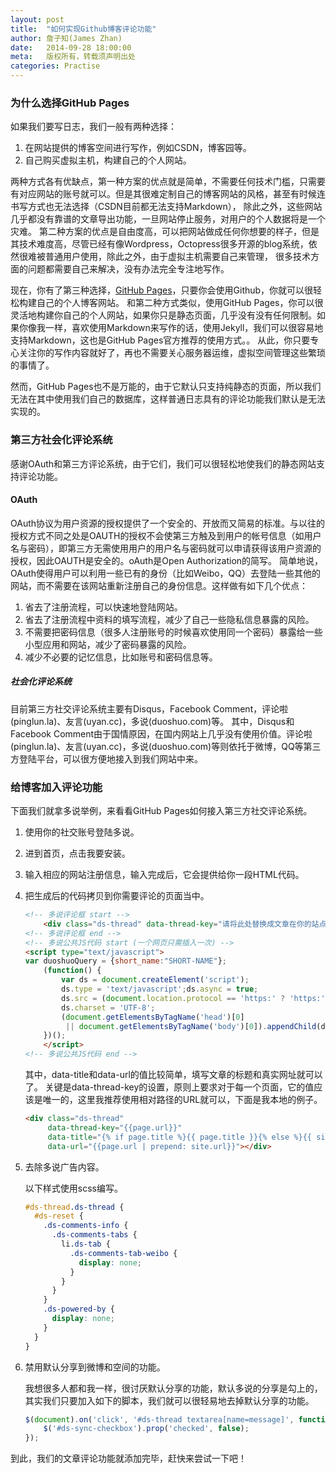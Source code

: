 ```yaml
---
layout: post
title:  "如何实现Github博客评论功能"
author: 詹子知(James Zhan)
date:   2014-09-28 18:00:00
meta:   版权所有，转载须声明出处
categories: Practise
---
```


### 为什么选择GitHub Pages

如果我们要写日志，我们一般有两种选择：

1. 在网站提供的博客空间进行写作，例如CSDN，博客园等。
2. 自己购买虚拟主机，构建自己的个人网站。

两种方式各有优缺点，第一种方案的优点就是简单，不需要任何技术门槛，只需要有对应网站的账号就可以。但是其很难定制自己的博客网站的风格，甚至有时候连书写方式也无法选择（CSDN目前都无法支持Markdown），
除此之外，这些网站几乎都没有靠谱的文章导出功能，一旦网站停止服务，对用户的个人数据将是一个灾难。
第二种方案的优点是自由度高，可以把网站做成任何你想要的样子，但是其技术难度高，尽管已经有像Wordpress，Octopress很多开源的blog系统，依然很难被普通用户使用，除此之外，由于虚拟主机需要自己来管理，
很多技术方面的问题都需要自己来解决，没有办法完全专注地写作。

现在，你有了第三种选择，[GitHub Pages](https://pages.github.com/)，只要你会使用Github，你就可以很轻松构建自己的个人博客网站。
和第二种方式类似，使用GitHub Pages，你可以很灵活地构建你自己的个人网站，如果你只是静态页面，几乎没有没有任何限制。如果你像我一样，喜欢使用Markdown来写作的话，使用Jekyll，我们可以很容易地支持Markdown，这也是GitHub Pages官方推荐的使用方式。。
从此，你只要专心关注你的写作内容就好了，再也不需要关心服务器运维，虚拟空间管理这些繁琐的事情了。

然而，GitHub Pages也不是万能的，由于它默认只支持纯静态的页面，所以我们无法在其中使用我们自己的数据库，这样普通日志具有的评论功能我们默认是无法实现的。


### 第三方社会化评论系统

感谢OAuth和第三方评论系统，由于它们，我们可以很轻松地使我们的静态网站支持评论功能。

#### OAuth

OAuth协议为用户资源的授权提供了一个安全的、开放而又简易的标准。与以往的授权方式不同之处是OAUTH的授权不会使第三方触及到用户的帐号信息（如用户名与密码），即第三方无需使用用户的用户名与密码就可以申请获得该用户资源的授权，因此OAUTH是安全的。oAuth是Open Authorization的简写。
简单地说，OAuth使得用户可以利用一些已有的身份（比如Weibo，QQ）去登陆一些其他的网站，而不需要在该网站重新注册自己的身份信息。这样做有如下几个优点：
1. 省去了注册流程，可以快速地登陆网站。
2. 省去了注册流程中资料的填写流程，减少了自己一些隐私信息暴露的风险。
3. 不需要把密码信息（很多人注册账号的时候喜欢使用同一个密码）暴露给一些小型应用和网站，减少了密码暴露的风险。
4. 减少不必要的记忆信息，比如账号和密码信息等。


##### 社会化评论系统

目前第三方社交评论系统主要有Disqus，Facebook Comment，评论啦(pinglun.la)、友言(uyan.cc)，多说(duoshuo.com)等。
其中，Disqus和Facebook Comment由于国情原因，在国内网站上几乎没有使用价值。评论啦(pinglun.la)、友言(uyan.cc)，多说(duoshuo.com)等则依托于微博，QQ等第三方登陆平台，可以很方便地接入到我们网站中来。


### 给博客加入评论功能

下面我们就拿多说举例，来看看GitHub Pages如何接入第三方社交评论系统。

1. 使用你的社交账号登陆多说。
2. 进到首页，点击我要安装。
3. 输入相应的网站注册信息，输入完成后，它会提供给你一段HTML代码。
4. 把生成后的代码拷贝到你需要评论的页面当中。

    ~~~html
    <!-- 多说评论框 start -->
        <div class="ds-thread" data-thread-key="请将此处替换成文章在你的站点中的ID" data-title="请替换成文章的标题" data-url="请替换成文章的网址"></div>
    <!-- 多说评论框 end -->
    <!-- 多说公共JS代码 start (一个网页只需插入一次) -->
    <script type="text/javascript">
    var duoshuoQuery = {short_name:"SHORT-NAME"};
        (function() {
            var ds = document.createElement('script');
            ds.type = 'text/javascript';ds.async = true;
            ds.src = (document.location.protocol == 'https:' ? 'https:' : 'http:') + '//static.duoshuo.com/embed.js';
            ds.charset = 'UTF-8';
            (document.getElementsByTagName('head')[0] 
             || document.getElementsByTagName('body')[0]).appendChild(ds);
        })();
        </script>
    <!-- 多说公共JS代码 end -->
    ~~~
    其中，data-title和data-url的值比较简单，填写文章的标题和真实网址就可以了。
    关键是data-thread-key的设置，原则上要求对于每一个页面，它的值应该是唯一的，这里我推荐使用相对路径的URL就可以，下面是我本地的例子。
    
    ~~~html
    <div class="ds-thread"
         data-thread-key="{{page.url}}"
         data-title="{% if page.title %}{{ page.title }}{% else %}{{ site.title }}{% endif %}"
         data-url="{{page.url | prepend: site.url}}"></div>
    ~~~

5. 去除多说广告内容。
    
    以下样式使用scss编写。
    
    ~~~scss
    #ds-thread.ds-thread {
      #ds-reset {
        .ds-comments-info {
          .ds-comments-tabs {
            li.ds-tab {
              .ds-comments-tab-weibo {
                display: none;
              }
            }
          }
        }
        .ds-powered-by {
          display: none;
        }
      }
    }
    ~~~

6. 禁用默认分享到微博和空间的功能。

    我想很多人都和我一样，很讨厌默认分享的功能，默认多说的分享是勾上的，其实我们只要加入如下的脚本，我们就可以很轻易地去掉默认分享的功能。
    
    ~~~javascript
    $(document).on('click', '#ds-thread textarea[name=message]', function(){
        $('#ds-sync-checkbox').prop('checked', false);
    });
    ~~~

到此，我们的文章评论功能就添加完毕，赶快来尝试一下吧！

